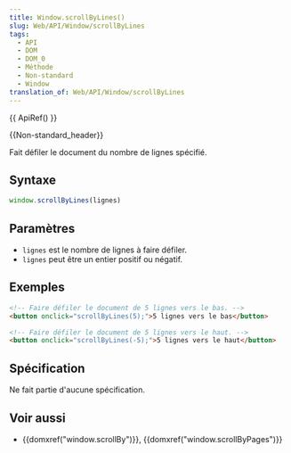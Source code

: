 ```yaml
---
title: Window.scrollByLines()
slug: Web/API/Window/scrollByLines
tags:
  - API
  - DOM
  - DOM_0
  - Méthode
  - Non-standard
  - Window
translation_of: Web/API/Window/scrollByLines
---
```

{{ ApiRef() }}

{{Non-standard_header}}

Fait défiler le document du nombre de lignes spécifié.

## Syntaxe

```js
window.scrollByLines(lignes)
```

## Paramètres

- `lignes` est le nombre de lignes à faire défiler.
- `lignes` peut être un entier positif ou négatif.

## Exemples

```html
<!-- Faire défiler le document de 5 lignes vers le bas. -->
<button onclick="scrollByLines(5);">5 lignes vers le bas</button>
```

```html
<!-- Faire défiler le document de 5 lignes vers le haut. -->
<button onclick="scrollByLines(-5);">5 lignes vers le haut</button>
```

## Spécification

Ne fait partie d'aucune spécification.

## Voir aussi

- {{domxref("window.scrollBy")}}, {{domxref("window.scrollByPages")}}
